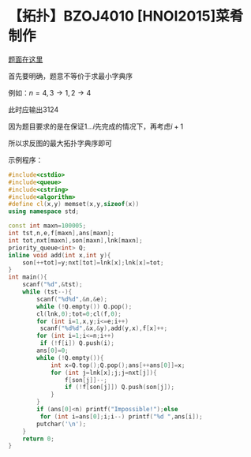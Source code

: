 # 【拓扑】BZOJ4010 [HNOI2015]菜肴制作

[题面在这里](http://www.lydsy.com/JudgeOnline/problem.php?id=4010)



首先要明确，题意不等价于求最小字典序

例如：$n=4,3\rightarrow 1,2\rightarrow 4$

此时应输出$3124$

  

因为题目要求的是在保证$1\dots i$先完成的情况下，再考虑$i+1$

所以求反图的最大拓扑字典序即可



示例程序：

```C++
#include<cstdio>
#include<queue>
#include<cstring>
#include<algorithm>
#define cl(x,y) memset(x,y,sizeof(x))
using namespace std;

const int maxn=100005;
int tst,n,e,f[maxn],ans[maxn];
int tot,nxt[maxn],son[maxn],lnk[maxn];
priority_queue<int> Q;
inline void add(int x,int y){
	son[++tot]=y;nxt[tot]=lnk[x];lnk[x]=tot;
}
int main(){
	scanf("%d",&tst);
	while (tst--){
		scanf("%d%d",&n,&e);
		while (!Q.empty()) Q.pop();
		cl(lnk,0);tot=0;cl(f,0);
		for (int i=1,x,y;i<=e;i++)
		 scanf("%d%d",&x,&y),add(y,x),f[x]++;
		for (int i=1;i<=n;i++)
		 if (!f[i]) Q.push(i);
		ans[0]=0;
		while (!Q.empty()){
			int x=Q.top();Q.pop();ans[++ans[0]]=x;
			for (int j=lnk[x];j;j=nxt[j]){
				f[son[j]]--;
				if (!f[son[j]]) Q.push(son[j]);
			}
		}
		if (ans[0]<n) printf("Impossible!");else
		 for (int i=ans[0];i;i--) printf("%d ",ans[i]);
		putchar('\n');
	}
	return 0;
}
```

